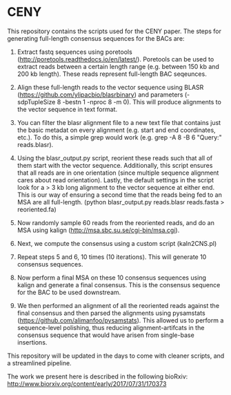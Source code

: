 # CENY

This repository contains the scripts used for the CENY paper. The steps for generating full-length consensus sequences for the BACs are:

1. Extract fastq sequences using poretools (http://poretools.readthedocs.io/en/latest/). Poretools can be used to extract reads between a certain length range (e.g. between 150 kb and 200 kb length). These reads represent full-length BAC seqeunces.

2. Align these full-length reads to the vector sequence using BLASR (https://github.com/ylipacbio/blasrbinary) and parameters (-sdpTupleSize 8 -bestn 1 -nproc 8 -m 0). This will produce alignments to the vector sequence in text format.

3. You can filter the blasr alignment file to a new text file that contains just the basic metadat on every alignment (e.g. start and end coordinates, etc.). To do this, a simple grep would work (e.g. grep -A 8 -B 6 "Query:" reads.blasr).

4. Using the blasr_output.py script, reorient these reads such that all of them start with the vector sequence. Additionally, this script ensures that all reads are in one orientation (since multiple sequence alignment cares about read orientation). Lastly, the default settings in the script look for a > 3 kb long alignment to the vector sequence at  either end. This is our way of ensuring a second time that the reads being fed to an MSA are all full-length. (python blasr_output.py reads.blasr reads.fasta > reoriented.fa)

5. Now randomly sample 60 reads from the reoriented reads, and do an MSA using kalign (http://msa.sbc.su.se/cgi-bin/msa.cgi).

6. Next, we compute the consensus using a custom script (kaln2CNS.pl)

7. Repeat steps 5 and 6, 10 times (10 iterations). This will generate 10 consensus sequences.

8. Now perform a final MSA on these 10 consensus sequences using kalign and generate a final consensus. This is the consensus sequence for the BAC to be used downstream.

9. We then performed an alignment of all the reoriented reads against the final consensus and then parsed the alignments using pysamstats (https://github.com/alimanfoo/pysamstats). This allowed us to perform a sequence-level polishing, thus reducing alignment-artifcats in the consensus sequence that would have arisen from single-base insertions.

This repository will be updated in the days to come with cleaner scripts, and a streamlined pipeline. 

The work we present here is described in the following bioRxiv: http://www.biorxiv.org/content/early/2017/07/31/170373

